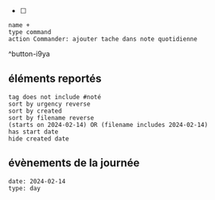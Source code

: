 
- [ ] 
```button
name +
type command
action Commander: ajouter tache dans note quotidienne
```
^button-i9ya
## éléments reportés
```tasks
tag does not include #noté 
sort by urgency reverse
sort by created 
sort by filename reverse
(starts on 2024-02-14) OR (filename includes 2024-02-14)
has start date
hide created date
```

## évènements de la journée
```gEvent
date: 2024-02-14
type: day
```